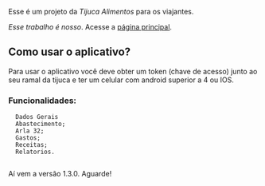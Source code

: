 Esse é um projeto da *Tijuca Alimentos* para os viajantes.

*Esse trabalho é nosso*. Acesse a [página principal](http://www.tijucaalimentos.com/).

## Como usar o aplicativo?

Para usar o aplicativo você deve obter um token (chave de acesso) junto ao seu ramal da tijuca e ter um celular com android superior a 4 ou IOS. 

### Funcionalidades:
 
```
  Dados Gerais
  Abastecimento;
  Arla 32;
  Gastos;
  Receitas;
  Relatorios.
  
```
Aí vem a versão 1.3.0. Aguarde!

